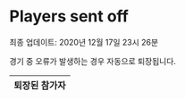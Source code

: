 # Players sent off
최종 업데이트: 2020년 12월 17일 23시 26분


경기 중 오류가 발생하는 경우 자동으로 퇴장됩니다.


| 퇴장된 참가자 |
|:---:|